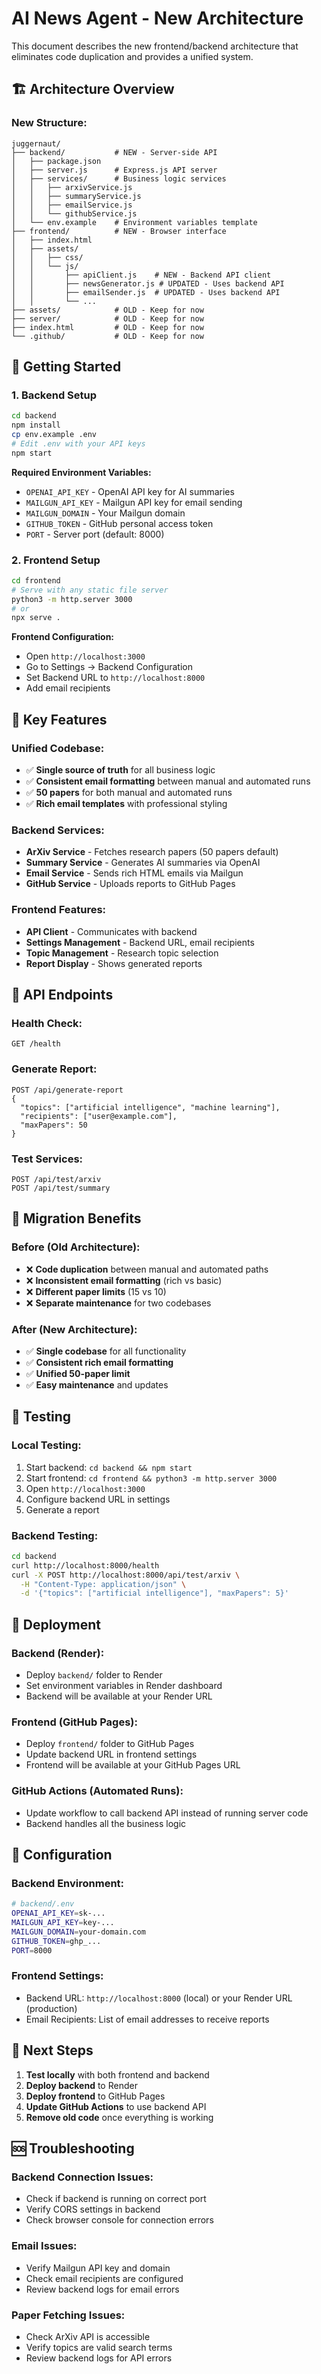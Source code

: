 # AI News Agent - New Architecture

This document describes the new frontend/backend architecture that eliminates code duplication and provides a unified system.

## 🏗️ Architecture Overview

### **New Structure:**
```
juggernaut/
├── backend/           # NEW - Server-side API
│   ├── package.json
│   ├── server.js      # Express.js API server
│   ├── services/      # Business logic services
│   │   ├── arxivService.js
│   │   ├── summaryService.js
│   │   ├── emailService.js
│   │   └── githubService.js
│   └── env.example    # Environment variables template
├── frontend/          # NEW - Browser interface
│   ├── index.html
│   ├── assets/
│   │   ├── css/
│   │   └── js/
│   │       ├── apiClient.js    # NEW - Backend API client
│   │       ├── newsGenerator.js # UPDATED - Uses backend API
│   │       ├── emailSender.js  # UPDATED - Uses backend API
│   │       └── ...
├── assets/            # OLD - Keep for now
├── server/            # OLD - Keep for now
├── index.html         # OLD - Keep for now
└── .github/           # OLD - Keep for now
```

## 🚀 Getting Started

### **1. Backend Setup**

```bash
cd backend
npm install
cp env.example .env
# Edit .env with your API keys
npm start
```

**Required Environment Variables:**
- `OPENAI_API_KEY` - OpenAI API key for AI summaries
- `MAILGUN_API_KEY` - Mailgun API key for email sending
- `MAILGUN_DOMAIN` - Your Mailgun domain
- `GITHUB_TOKEN` - GitHub personal access token
- `PORT` - Server port (default: 8000)

### **2. Frontend Setup**

```bash
cd frontend
# Serve with any static file server
python3 -m http.server 3000
# or
npx serve .
```

**Frontend Configuration:**
- Open `http://localhost:3000`
- Go to Settings → Backend Configuration
- Set Backend URL to `http://localhost:8000`
- Add email recipients

## 🔧 Key Features

### **Unified Codebase:**
- ✅ **Single source of truth** for all business logic
- ✅ **Consistent email formatting** between manual and automated runs
- ✅ **50 papers** for both manual and automated runs
- ✅ **Rich email templates** with professional styling

### **Backend Services:**
- **ArXiv Service** - Fetches research papers (50 papers default)
- **Summary Service** - Generates AI summaries via OpenAI
- **Email Service** - Sends rich HTML emails via Mailgun
- **GitHub Service** - Uploads reports to GitHub Pages

### **Frontend Features:**
- **API Client** - Communicates with backend
- **Settings Management** - Backend URL, email recipients
- **Topic Management** - Research topic selection
- **Report Display** - Shows generated reports

## 📡 API Endpoints

### **Health Check:**
```
GET /health
```

### **Generate Report:**
```
POST /api/generate-report
{
  "topics": ["artificial intelligence", "machine learning"],
  "recipients": ["user@example.com"],
  "maxPapers": 50
}
```

### **Test Services:**
```
POST /api/test/arxiv
POST /api/test/summary
```

## 🔄 Migration Benefits

### **Before (Old Architecture):**
- ❌ **Code duplication** between manual and automated paths
- ❌ **Inconsistent email formatting** (rich vs basic)
- ❌ **Different paper limits** (15 vs 10)
- ❌ **Separate maintenance** for two codebases

### **After (New Architecture):**
- ✅ **Single codebase** for all functionality
- ✅ **Consistent rich email formatting**
- ✅ **Unified 50-paper limit**
- ✅ **Easy maintenance** and updates

## 🧪 Testing

### **Local Testing:**
1. Start backend: `cd backend && npm start`
2. Start frontend: `cd frontend && python3 -m http.server 3000`
3. Open `http://localhost:3000`
4. Configure backend URL in settings
5. Generate a report

### **Backend Testing:**
```bash
cd backend
curl http://localhost:8000/health
curl -X POST http://localhost:8000/api/test/arxiv \
  -H "Content-Type: application/json" \
  -d '{"topics": ["artificial intelligence"], "maxPapers": 5}'
```

## 🚀 Deployment

### **Backend (Render):**
- Deploy `backend/` folder to Render
- Set environment variables in Render dashboard
- Backend will be available at your Render URL

### **Frontend (GitHub Pages):**
- Deploy `frontend/` folder to GitHub Pages
- Update backend URL in frontend settings
- Frontend will be available at your GitHub Pages URL

### **GitHub Actions (Automated Runs):**
- Update workflow to call backend API instead of running server code
- Backend handles all the business logic

## 🔧 Configuration

### **Backend Environment:**
```bash
# backend/.env
OPENAI_API_KEY=sk-...
MAILGUN_API_KEY=key-...
MAILGUN_DOMAIN=your-domain.com
GITHUB_TOKEN=ghp_...
PORT=8000
```

### **Frontend Settings:**
- Backend URL: `http://localhost:8000` (local) or your Render URL (production)
- Email Recipients: List of email addresses to receive reports

## 📝 Next Steps

1. **Test locally** with both frontend and backend
2. **Deploy backend** to Render
3. **Deploy frontend** to GitHub Pages
4. **Update GitHub Actions** to use backend API
5. **Remove old code** once everything is working

## 🆘 Troubleshooting

### **Backend Connection Issues:**
- Check if backend is running on correct port
- Verify CORS settings in backend
- Check browser console for connection errors

### **Email Issues:**
- Verify Mailgun API key and domain
- Check email recipients are configured
- Review backend logs for email errors

### **Paper Fetching Issues:**
- Check ArXiv API is accessible
- Verify topics are valid search terms
- Review backend logs for API errors 